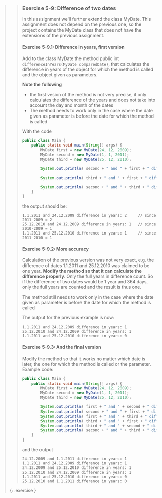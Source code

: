 >> ### Exercise 5-9: Difference of two dates
>>
>> In this assignment we'll further extend the class MyDate. This assignment does not depend on the previous one, so the project contains the MyDate class that does not have the extensions of the previous assignment.
>>
>> #### Exercise 5-9.1: Difference in years, first version
>>
>> Add to the class MyDate the method public int `differenceInYears(MyDate comparedDate)`, that calculates the difference in years of the object for which the method is called and the object given as parameters.
>>
>> **Note the following**
>>
>> * the first vesion of the method is not very precise, it only calculates the difference of the years and does not take into account the day and month of the dates
>> * The method needs to work only in the case where the date given as parameter is before the date for which the method is called
>>
>> With the code
>>
>>```java
>> public class Main {
>>     public static void main(String[] args) {
>>         MyDate first = new MyDate(24, 12, 2009);
>>         MyDate second = new MyDate(1, 1, 2011);
>>         MyDate third = new MyDate(25, 12, 2010);
>>
>>         System.out.println( second + " and " + first + " difference in years: " + second.differenceInYears(first) );
>>
>>         System.out.println( third + " and " + first + " difference in years: " + third.differenceInYears(first) );
>>
>>         System.out.println( second + " and " + third + " difference in years: " + second.differenceInYears(third) );
>>     }
>> }
>>```
>>
>> the output should be:
>>
>>```output
>> 1.1.2011 and 24.12.2009 difference in years: 2     // since 2011-2009 = 2
>> 25.12.2010 and 24.12.2009 difference in years: 1   // since 2010-2009 = 1
>> 1.1.2011 and 25.12.2010 difference in years: 1     // since 2011-2010 = 1
>>```
>>
>> #### Exercise 5-9.2: More accuracy
>>
>> Calculation of the previous version was not very exact, e.g. the difference of dates 1.1.2011 and 25.12.2010 was claimed to be one year. **Modify the method so that it can calculate the difference properly**. Only the full years in difference count. So if the difference of two dates would be 1 year and 364 days, only the full years are counted and the result is thus one.
>>
>> The method still needs to work only in the case where the date given as parameter is before the date for which the method is called
>>
>> The output for the previous example is now:
>>
>>```output
>> 1.1.2011 and 24.12.2009 difference in years: 1
>> 25.12.2010 and 24.12.2009 difference in years: 1
>> 1.1.2011 and 25.12.2010 difference in years: 0
>>```
>>
>> #### Exercise 5-9.3: And the final version
>>
>> Modify the method so that it works no matter which date is later, the one for which the method is called or the parameter. Example code:
>>
>>```java
>> public class Main {
>>     public static void main(String[] args) {
>>         MyDate first = new MyDate(24, 12, 2009);
>>         MyDate second = new MyDate(1, 1, 2011);
>>         MyDate third = new MyDate(25, 12, 2010);
>>
>>         System.out.println( first + " and " + second + " difference in years: " + second.differenceInYears(first) );
>>         System.out.println( second + " and " + first + " difference in years: " + first.differenceInYears(second) );
>>         System.out.println( first + " and " + third + " difference in years: " + third.differenceInYears(first) );
>>         System.out.println( third + " and " + first + " difference in years: " + first.differenceInYears(third) );
>>         System.out.println( third + " and " + second + " difference in years: " + second.differenceInYears(third) );
>>         System.out.println( second + " and " + third + " difference in years: " + third.differenceInYears(second) );
>>     }
>> }
>>```
>>
>> and the output
>>
>>```output
>> 24.12.2009 and 1.1.2011 difference in years: 1
>> 1.1.2011 and 24.12.2009 difference in years: 1
>> 24.12.2009 and 25.12.2010 difference in years: 1
>> 25.12.2010 and 24.12.2009 difference in years: 1
>> 1.1.2011 and 25.12.2010 difference in years: 0
>> 25.12.2010 and 1.1.2011 difference in years: 0
>>```
>>
>{: .exercise }
